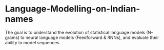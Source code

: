 # Language-Modelling-on-Indian-names
The goal is to understand the evolution of statistical language models (N-grams) to neural language models (Feedforward &amp; RNNs), and evaluate their ability to model sequences.
